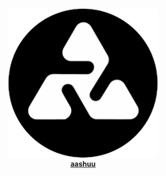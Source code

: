 <div align="center">

<img src="./assets/images/aashuuprofile.png" alt="aashuu" width="300" /><br>
<a href="https://www.ashutoshkumar.me/"><strong>aashuu</strong></a>

</div>
